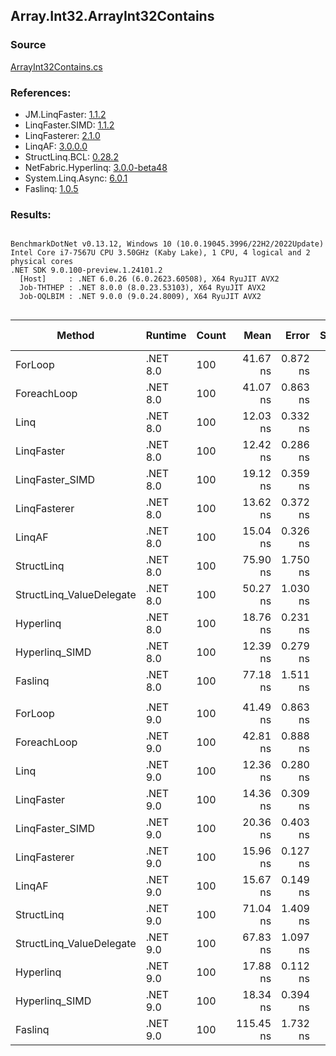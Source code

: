 ﻿## Array.Int32.ArrayInt32Contains

### Source
[ArrayInt32Contains.cs](../LinqBenchmarks/Array/Int32/ArrayInt32Contains.cs)

### References:
- JM.LinqFaster: [1.1.2](https://www.nuget.org/packages/JM.LinqFaster/1.1.2)
- LinqFaster.SIMD: [1.1.2](https://www.nuget.org/packages/LinqFaster.SIMD/1.0.3)
- LinqFasterer: [2.1.0](https://www.nuget.org/packages/LinqFasterer/2.1.0)
- LinqAF: [3.0.0.0](https://www.nuget.org/packages/LinqAF/3.0.0.0)
- StructLinq.BCL: [0.28.2](https://www.nuget.org/packages/StructLinq/0.28.2)
- NetFabric.Hyperlinq: [3.0.0-beta48](https://www.nuget.org/packages/NetFabric.Hyperlinq/3.0.0-beta48)
- System.Linq.Async: [6.0.1](https://www.nuget.org/packages/System.Linq.Async/6.0.1)
- Faslinq: [1.0.5](https://www.nuget.org/packages/Faslinq/1.0.5)

### Results:
```

BenchmarkDotNet v0.13.12, Windows 10 (10.0.19045.3996/22H2/2022Update)
Intel Core i7-7567U CPU 3.50GHz (Kaby Lake), 1 CPU, 4 logical and 2 physical cores
.NET SDK 9.0.100-preview.1.24101.2
  [Host]     : .NET 6.0.26 (6.0.2623.60508), X64 RyuJIT AVX2
  Job-THTHEP : .NET 8.0.0 (8.0.23.53103), X64 RyuJIT AVX2
  Job-OQLBIM : .NET 9.0.0 (9.0.24.8009), X64 RyuJIT AVX2


```
| Method                   | Runtime  | Count | Mean      | Error    | StdDev   | Median    | Ratio        | RatioSD | Gen0   | Allocated | Alloc Ratio |
|------------------------- |--------- |------ |----------:|---------:|---------:|----------:|-------------:|--------:|-------:|----------:|------------:|
| ForLoop                  | .NET 8.0 | 100   |  41.67 ns | 0.872 ns | 1.457 ns |  41.28 ns |     baseline |         |      - |         - |          NA |
| ForeachLoop              | .NET 8.0 | 100   |  41.07 ns | 0.863 ns | 1.642 ns |  40.47 ns | 1.01x faster |   0.05x |      - |         - |          NA |
| Linq                     | .NET 8.0 | 100   |  12.03 ns | 0.332 ns | 0.965 ns |  11.55 ns | 3.50x faster |   0.30x |      - |         - |          NA |
| LinqFaster               | .NET 8.0 | 100   |  12.42 ns | 0.286 ns | 0.811 ns |  12.10 ns | 3.31x faster |   0.21x |      - |         - |          NA |
| LinqFaster_SIMD          | .NET 8.0 | 100   |  19.12 ns | 0.359 ns | 0.280 ns |  19.00 ns | 2.17x faster |   0.07x |      - |         - |          NA |
| LinqFasterer             | .NET 8.0 | 100   |  13.62 ns | 0.372 ns | 1.067 ns |  13.08 ns | 3.08x faster |   0.25x |      - |         - |          NA |
| LinqAF                   | .NET 8.0 | 100   |  15.04 ns | 0.326 ns | 0.952 ns |  14.72 ns | 2.75x faster |   0.18x |      - |         - |          NA |
| StructLinq               | .NET 8.0 | 100   |  75.90 ns | 1.750 ns | 5.161 ns |  74.07 ns | 1.82x slower |   0.15x | 0.0153 |      32 B |          NA |
| StructLinq_ValueDelegate | .NET 8.0 | 100   |  50.27 ns | 1.030 ns | 2.283 ns |  49.87 ns | 1.21x slower |   0.07x |      - |         - |          NA |
| Hyperlinq                | .NET 8.0 | 100   |  18.76 ns | 0.231 ns | 0.181 ns |  18.71 ns | 2.21x faster |   0.07x | 0.0153 |      32 B |          NA |
| Hyperlinq_SIMD           | .NET 8.0 | 100   |  12.39 ns | 0.279 ns | 0.298 ns |  12.27 ns | 3.38x faster |   0.12x |      - |         - |          NA |
| Faslinq                  | .NET 8.0 | 100   |  77.18 ns | 1.511 ns | 3.411 ns |  75.89 ns | 1.87x slower |   0.12x | 0.0305 |      64 B |          NA |
|                          |          |       |           |          |          |           |              |         |        |           |             |
| ForLoop                  | .NET 9.0 | 100   |  41.49 ns | 0.863 ns | 1.027 ns |  41.43 ns |     baseline |         |      - |         - |          NA |
| ForeachLoop              | .NET 9.0 | 100   |  42.81 ns | 0.888 ns | 0.987 ns |  42.58 ns | 1.03x slower |   0.04x |      - |         - |          NA |
| Linq                     | .NET 9.0 | 100   |  12.36 ns | 0.280 ns | 0.520 ns |  12.13 ns | 3.36x faster |   0.14x |      - |         - |          NA |
| LinqFaster               | .NET 9.0 | 100   |  14.36 ns | 0.309 ns | 0.331 ns |  14.29 ns | 2.90x faster |   0.11x |      - |         - |          NA |
| LinqFaster_SIMD          | .NET 9.0 | 100   |  20.36 ns | 0.403 ns | 0.357 ns |  20.21 ns | 2.05x faster |   0.07x |      - |         - |          NA |
| LinqFasterer             | .NET 9.0 | 100   |  15.96 ns | 0.127 ns | 0.099 ns |  15.94 ns | 2.61x faster |   0.08x |      - |         - |          NA |
| LinqAF                   | .NET 9.0 | 100   |  15.67 ns | 0.149 ns | 0.117 ns |  15.63 ns | 2.66x faster |   0.09x |      - |         - |          NA |
| StructLinq               | .NET 9.0 | 100   |  71.04 ns | 1.409 ns | 1.100 ns |  70.77 ns | 1.71x slower |   0.05x | 0.0153 |      32 B |          NA |
| StructLinq_ValueDelegate | .NET 9.0 | 100   |  67.83 ns | 1.097 ns | 0.973 ns |  67.54 ns | 1.63x slower |   0.06x |      - |         - |          NA |
| Hyperlinq                | .NET 9.0 | 100   |  17.88 ns | 0.112 ns | 0.093 ns |  17.89 ns | 2.33x faster |   0.07x | 0.0153 |      32 B |          NA |
| Hyperlinq_SIMD           | .NET 9.0 | 100   |  18.34 ns | 0.394 ns | 0.454 ns |  18.18 ns | 2.27x faster |   0.08x |      - |         - |          NA |
| Faslinq                  | .NET 9.0 | 100   | 115.45 ns | 1.732 ns | 1.535 ns | 115.28 ns | 2.77x slower |   0.09x | 0.0305 |      64 B |          NA |
